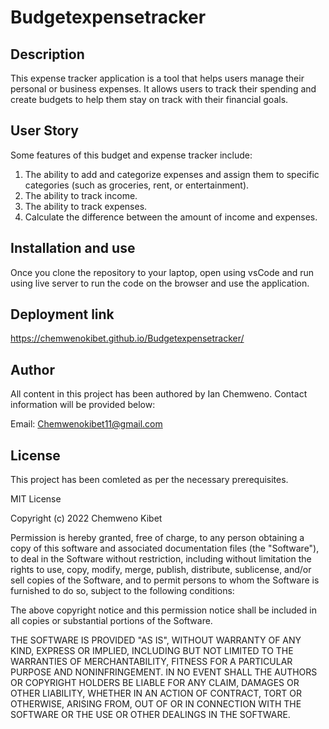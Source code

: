 # Budgetexpensetracker

## Description
This expense tracker application is a tool that helps users manage their personal or business expenses. It allows users to track their spending and create budgets to help them stay on track with their financial goals.

## User Story
Some features of this budget and expense tracker include:
1. The ability to add and categorize expenses and assign them to specific categories (such as groceries, rent, or entertainment).
2. The ability to track income.
3. The ability to track expenses.
4. Calculate the difference between the amount of income and expenses.


## Installation and use
Once you clone the repository to your laptop, open using vsCode and run using live server to run the code on the browser and use the application. 

## Deployment link
https://chemwenokibet.github.io/Budgetexpensetracker/ 

## Author

All content in this project has been authored by Ian Chemweno. 
Contact information will be provided below:

Email: Chemwenokibet11@gmail.com

## License
This project has been comleted as per the necessary prerequisites.

MIT License

Copyright (c) 2022 Chemweno Kibet

Permission is hereby granted, free of charge, to any person obtaining a copy of this software and associated documentation files (the "Software"), to deal in the Software without restriction, including without limitation the rights to use, copy, modify, merge, publish, distribute, sublicense, and/or sell copies of the Software, and to permit persons to whom the Software is furnished to do so, subject to the following conditions:

The above copyright notice and this permission notice shall be included in all copies or substantial portions of the Software.

THE SOFTWARE IS PROVIDED "AS IS", WITHOUT WARRANTY OF ANY KIND, EXPRESS OR IMPLIED, INCLUDING BUT NOT LIMITED TO THE WARRANTIES OF MERCHANTABILITY, FITNESS FOR A PARTICULAR PURPOSE AND NONINFRINGEMENT. IN NO EVENT SHALL THE AUTHORS OR COPYRIGHT HOLDERS BE LIABLE FOR ANY CLAIM, DAMAGES OR OTHER LIABILITY, WHETHER IN AN ACTION OF CONTRACT, TORT OR OTHERWISE, ARISING FROM, OUT OF OR IN CONNECTION WITH THE SOFTWARE OR THE USE OR OTHER DEALINGS IN THE SOFTWARE.




